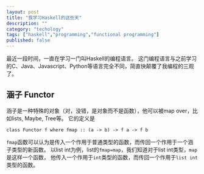```yaml
---
layout: post
title: "我学习Haskell的这些天"
description: ""
category: "techology"
tags: ["haskell","programming","functional programming"]
published: false
---
```


最近一段时间，一直在学习一门叫Haskell的编程语言。
这门编程语言与之前学习的C、Java、Javascript、Python等语言完全不同，简直快颠覆了我编程的三观了。


## 涵子 Functor
涵子是一种特殊的对象（对，没错，是对象而不是函数），他可以被map over，比如lists, Maybe, Tree等。
它的定义是

`
class Functor f where
  fmap :: (a -> b) -> f a -> f b
`

`fmap`函数可以认为是传入一个作用于普通类型的函数，而传回一个作用于一个涵子类型的新函数。
以list int为例，list的`fmap=map`，我们知道对于list int类型，`map`是这样一个函数，
他传入一个作用于`int`类型的函数，而传回一个作用于`list int`类型的函数。


